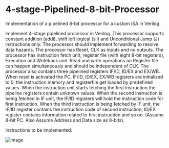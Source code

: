# 4-stage-Pipelined-8-bit-Processor
Implementation of a pipelined 8-bit processor for a custom ISA in Verilog

Implement 4-stage pipelined processor in Verilog. This processor supports constant addition (addi), shift left logical (sll) and Unconditional Jump (J) instructions only. The processor should implement forwarding to resolve data hazards. The processor has Reset, CLK as inputs and no outputs. The processor has instruction fetch unit, register file (with eight 8-bit registers), Execution and Writeback unit. Read and write operations on Register file can happen simultaneously and should be independent of CLK. The processor also contains three pipelined registers IF/ID, ID/EX and EX/WB. When reset is activated the PC, IF/ID, ID/EX, EX/WB registers are initialized to 0, the instruction memory and registerfile get loaded by predefined values. When the instruction unit starts fetching the first instruction the pipeline registers contain unknown values. When the second instruction is being fetched in IF unit, the IF/ID registers will hold the instruction code for first instruction. When the third instruction is being fetched by IF unit, the IF/ID register contains the instruction code of second instruction, ID/EX register contains information related to first instruction and so on. (Assume 8-bit PC. Also Assume Address and Data size as 8-bits).

Instructions to be implemented:

![image](https://user-images.githubusercontent.com/51068682/204470681-a0767202-5c76-4adc-b2b8-100e67e1007f.png)


